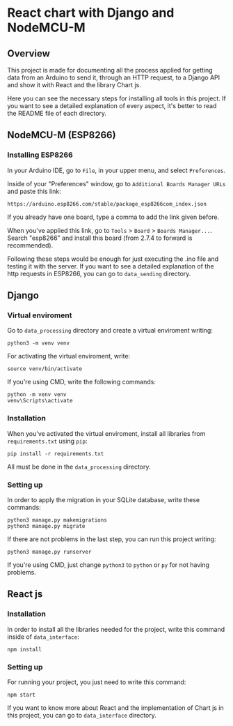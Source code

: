 # React chart with Django and NodeMCU-M 

## Overview

This project is made for documenting all the process applied for getting data from an Arduino to send it, through an HTTP request, to a Django API and show it with React and the library Chart js. 

Here you can see the necessary steps for installing all tools in this project. If you want to see a detailed explanation of every aspect, it's better to read the README file of each directory. 

## NodeMCU-M (ESP8266)

### Installing ESP8266 

In your Arduino IDE, go to `File`, in your upper menu, and select `Preferences`.

Inside of your "Preferences" window, go to `Additional Boards Manager URLs` and paste this link: 

    https://arduino.esp8266.com/stable/package_esp8266com_index.json

If you already have one board, type a comma to add the link given before.

When you've applied this link, go to `Tools` > `Board` > `Boards Manager...`. Search "esp8266" and install this board (from 2.7.4 to forward is recommended).

Following these steps would be enough for just executing the .ino file and testing it with the server. If you want to see a detailed explanation of the http requests in ESP8266, you can go to `data_sending` directory. 

## Django

### Virtual enviroment

Go to `data_processing` directory and create a virtual enviroment writing:

    python3 -m venv venv

For activating the virtual enviroment, write:

    source venv/bin/activate

If you're using CMD, write the following commands:

    python -m venv venv
    venv\Scripts\activate

### Installation

When you've activated the virtual enviroment, install all libraries from `requirements.txt` using `pip`:

    pip install -r requirements.txt

All must be done in the `data_processing` directory.

### Setting up

In order to apply the migration in your SQLite database, write these commands:

    python3 manage.py makemigrations
    python3 manage.py migrate

If there are not problems in the last step, you can run this project writing:

    python3 manage.py runserver

If you're using CMD, just change `python3` to `python` or `py` for not having problems.

## React js

### Installation

In order to install all the libraries needed for the project, write this command inside of `data_interface`:

    npm install

### Setting up

For running your project, you just need to write this command:

    npm start

If you want to know more about React and the implementation of Chart js in this project, you can go to `data_interface` directory.